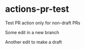 # actions-pr-test
Test PR action only for non-draft PRs

Some edit in a new branch

Another edit to make a draft
